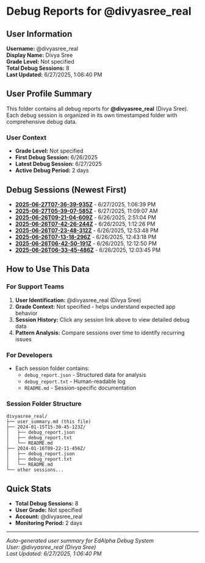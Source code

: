 # Debug Reports for @divyasree_real

## User Information

**Username:** @divyasree_real  
**Display Name:** Divya  Sree  
**Grade Level:** Not specified  
**Total Debug Sessions:** 8  
**Last Updated:** 6/27/2025, 1:06:40 PM

## User Profile Summary

This folder contains all debug reports for **@divyasree_real** (Divya  Sree). Each debug session is organized in its own timestamped folder with comprehensive debug data.

### User Context
- **Grade Level:** Not specified
- **First Debug Session:** 6/26/2025
- **Latest Debug Session:** 6/27/2025
- **Active Debug Period:** 2 days

## Debug Sessions (Newest First)

- **[2025-06-27T07-36-39-935Z](2025-06-27T07-36-39-935Z/)** - 6/27/2025, 1:06:39 PM
- **[2025-06-27T05-39-07-585Z](2025-06-27T05-39-07-585Z/)** - 6/27/2025, 11:09:07 AM
- **[2025-06-26T09-21-04-609Z](2025-06-26T09-21-04-609Z/)** - 6/26/2025, 2:51:04 PM
- **[2025-06-26T07-42-26-244Z](2025-06-26T07-42-26-244Z/)** - 6/26/2025, 1:12:26 PM
- **[2025-06-26T07-23-48-312Z](2025-06-26T07-23-48-312Z/)** - 6/26/2025, 12:53:48 PM
- **[2025-06-26T07-13-18-296Z](2025-06-26T07-13-18-296Z/)** - 6/26/2025, 12:43:18 PM
- **[2025-06-26T06-42-50-191Z](2025-06-26T06-42-50-191Z/)** - 6/26/2025, 12:12:50 PM
- **[2025-06-26T06-33-45-486Z](2025-06-26T06-33-45-486Z/)** - 6/26/2025, 12:03:45 PM

## How to Use This Data

### For Support Teams
1. **User Identification:** @divyasree_real (Divya  Sree)
2. **Grade Context:** Not specified - helps understand expected app behavior
3. **Session History:** Click any session link above to view detailed debug data
4. **Pattern Analysis:** Compare sessions over time to identify recurring issues

### For Developers
- Each session folder contains:
  - `debug_report.json` - Structured data for analysis
  - `debug_report.txt` - Human-readable log
  - `README.md` - Session-specific documentation

### Session Folder Structure
```
divyasree_real/
├── user_summary.md (this file)
├── 2024-01-15T15-30-45-123Z/
│   ├── debug_report.json
│   ├── debug_report.txt
│   └── README.md
├── 2024-01-16T09-22-11-456Z/
│   ├── debug_report.json
│   ├── debug_report.txt
│   └── README.md
└── other sessions...
```

## Quick Stats

- **Total Debug Sessions:** 8
- **User Grade:** Not specified
- **Account:** @divyasree_real
- **Monitoring Period:** 2 days

---
*Auto-generated user summary for EdAlpha Debug System*  
*User: @divyasree_real (Divya  Sree)*  
*Last Updated: 6/27/2025, 1:06:40 PM*